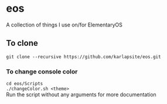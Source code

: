 # eos
A collection of things I use on/for ElementaryOS
## To clone
`git clone --recursive https://github.com/karlapsite/eos.git`
### To change console color
`cd eos/Scripts`  
`./changeColor.sh <theme>`  
Run the script without any arguments for more documentation

